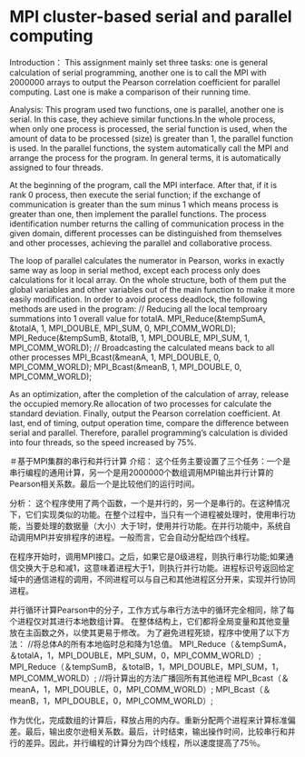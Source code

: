 # MPI cluster-based serial and parallel computing
Introduction：
This assignment mainly set three tasks: one is general calculation of serial programming, another one is to call the MPI with 2000000 arrays to output the Pearson correlation coefficient for parallel computing. Last one is make a comparison of their running time.

Analysis:
This program used two functions, one is parallel, another one is serial. In this case, they achieve similar functions.In the whole process, when only one process is processed, the serial function is used, when the amount of data to be processed (size) is greater than 1, the parallel function is used. In the parallel functions, the system automatically call the MPI and arrange the process for the program. In general terms, it is automatically assigned to four threads. 

At the beginning of the program, call the MPI interface. After that, if it is rank 0 process, then execute the serial function; if the exchange of communication is greater than the sum minus 1 which means process is greater than one, then implement the parallel functions. The process identification number returns the calling of communication process in the given domain,  different processes can be distinguished from themselves and other processes, achieving the parallel and collaborative process.

The loop of parallel calculates the numerator in Pearson, works in exactly same way as loop in serial method, except each process only does calculations for it local array.
On the whole structure, both of them put the global variables and other variables out of the main function to make it more easily modification.
In order to avoid process deadlock, the following methods are used in the program:
// Reducing all the local temproary summations into 1 overall value for totalA.
MPI_Reduce(&tempSumA, &totalA, 1, MPI_DOUBLE, MPI_SUM, 0, MPI_COMM_WORLD);
MPI_Reduce(&tempSumB, &totalB, 1, MPI_DOUBLE, MPI_SUM, 1, MPI_COMM_WORLD);
// Broadcasting the calculated means back to all other processes
MPI_Bcast(&meanA, 1, MPI_DOUBLE, 0, MPI_COMM_WORLD);
MPI_Bcast(&meanB, 1, MPI_DOUBLE, 0, MPI_COMM_WORLD);

As an optimization, after the completion of the calculation of array, release the occupied memory.Re allocation of two processes for calculate the standard deviation. Finally, output the Pearson correlation coefficient. At last, end of timing, output operation time, compare the difference between serial and parallel. Therefore, parallel programming’s calculation is divided into four threads, so the speed increased by 75%.

＃基于MPI集群的串行和并行计算
介绍：
这个任务主要设置了三个任务：一个是串行编程的通用计算，另一个是用2000000个数组调用MPI输出并行计算的Pearson相关系数。最后一个是比较他们的运行时间。

分析：
这个程序使用了两个函数，一个是并行的，另一个是串行的。在这种情况下，它们实现类似的功能。在整个过程中，当只有一个进程被处理时，使用串行功能，当要处理的数据量（大小）大于1时，使用并行功能。在并行功能中，系统自动调用MPI并安排程序的进程。一般而言，它会自动分配给四个线程。

在程序开始时，调用MPI接口。之后，如果它是0级进程，则执行串行功能;如果通信交换大于总和减1，这意味着进程大于1，则执行并行功能。进程标识号返回给定域中的通信进程的调用，不同进程可以与自己和其他进程区分开来，实现并行协同进程。

并行循环计算Pearson中的分子，工作方式与串行方法中的循环完全相同，除了每个进程仅对其进行本地数组计算。
在整体结构上，它们都将全局变量和其他变量放在主函数之外，以使其更易于修改。
为了避免进程死锁，程序中使用了以下方法：
//将总体A的所有本地临时总和降为1总值。
MPI_Reduce（＆tempSumA，＆totalA，1，MPI_DOUBLE，MPI_SUM，0，MPI_COMM_WORLD）;
MPI_Reduce（＆tempSumB，＆totalB，1，MPI_DOUBLE，MPI_SUM，1，MPI_COMM_WORLD）;
//将计算出的方法广播回所有其他进程
MPI_Bcast（＆meanA，1，MPI_DOUBLE，0，MPI_COMM_WORLD）;
MPI_Bcast（＆meanB，1，MPI_DOUBLE，0，MPI_COMM_WORLD）;

作为优化，完成数组的计算后，释放占用的内存。重新分配两个进程来计算标准偏差。最后，输出皮尔逊相关系数。最后，计时结束，输出操作时间，比较串行和并行的差异。因此，并行编程的计算分为四个线程，所以速度提高了75％。
